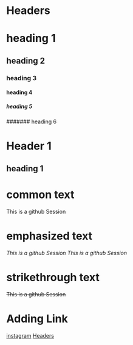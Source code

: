# Headers
# heading 1
## heading 2
### heading 3
#### heading 4
##### heading 5
####### heading 6


Header 1
========
heading 1
----------

# common text
This is a github Session
# emphasized text
*This is a github Session*
_This is a github Session_
# strikethrough text
~~This is a github Session~~

Adding Link
===========
[instagram](https://www.instagram.com/)
[Headers](#Headers "goto Headers")
